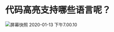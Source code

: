 # 代码高亮支持哪些语言呢？

![屏幕快照 2020-01-13 下午7.00.10](../../../../../../Documents/规范_控制台/ued-docs/lib/metu/DatePicker&TimePicker/code.png)

